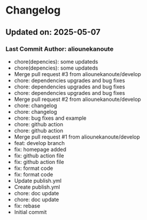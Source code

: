 # Changelog

## Updated on: 2025-05-07
### Last Commit Author: aliounekanoute

- chore(depencies): some updateds
- chore(depencies): some updateds
- Merge pull request #3 from aliounekanoute/develop
- chore: dependencies upgrades and bug fixes
- chore: dependencies upgrades and bug fixes
- chore: dependencies upgrades and bug fixes
- Merge pull request #2 from aliounekanoute/develop
- chore: changelog
- chore: changelog
- chore: bug fixes and example
- chore: github action
- chore: github action
- Merge pull request #1 from aliounekanoute/develop
- feat: develop branch
- fix: homepage added
- fix: github action file
- fix: github action file
- fix: format code
- fix: format code
- Update publish.yml
- Create publish.yml
- chore: doc update
- chore: doc update
- fix: rebase
- Initial commit

